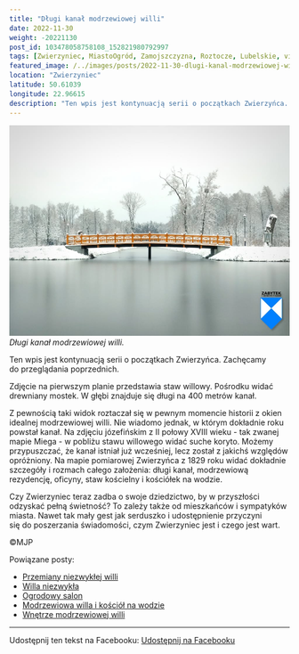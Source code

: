 ```yaml
---
title: "Długi kanał modrzewiowej willi"
date: 2022-11-30
weight: -20221130
post_id: 103478058758108_152821980792997
tags: [Zwierzyniec, MiastoOgród, Zamojszczyzna, Roztocze, Lubelskie, villarestituta, turystyka, dziedzictwo, zabytki, krajobrazy]
featured_image: /../images/posts/2022-11-30-dlugi-kanal-modrzewiowej-willi.jpg
location: "Zwierzyniec"
latitude: 50.61039
longitude: 22.96615
description: "Ten wpis jest kontynuacją serii o początkach Zwierzyńca. Zachęcamy do przeglądania poprzednich...."
---
```


![Długi kanał modrzewiowej willi.](/images/posts/2022-11-30-dlugi-kanal-modrzewiowej-willi.jpg)
*Długi kanał modrzewiowej willi.*

Ten wpis jest kontynuacją serii o początkach Zwierzyńca. Zachęcamy do przeglądania poprzednich.

Zdjęcie na pierwszym planie przedstawia staw willowy. Pośrodku widać drewniany mostek. W głębi znajduje się długi na 400 metrów kanał.

Z pewnością taki widok roztaczał się w pewnym momencie historii z okien idealnej modrzewiowej willi. Nie wiadomo jednak, w którym dokładnie roku powstał kanał. Na zdjęciu józefińskim z II połowy XVIII wieku - tak zwanej mapie Miega - w pobliżu stawu willowego widać suche koryto. Możemy przypuszczać, że kanał istniał już wcześniej, lecz został z jakichś względów opróżniony. Na mapie pomiarowej Zwierzyńca z 1829 roku widać dokładnie szczegóły i rozmach całego założenia: długi kanał, modrzewiową rezydencję, oficyny, staw kościelny i kościółek na wodzie.

Czy Zwierzyniec teraz zadba o swoje dziedzictwo, by w przyszłości odzyskać pełną świetność?
To zależy także od mieszkańców i sympatyków miasta.
Nawet tak mały gest jak serduszko i udostępnienie przyczyni się do poszerzania świadomości, czym Zwierzyniec jest i czego jest wart.



©MJP

Powiązane posty:
- [Przemiany niezwykłej willi](/posts/przemiany-niezwyklej-willi)
- [Willa niezwykła](/posts/willa-niezwykla)
- [Ogrodowy salon](/posts/ogrodowy-salon)
- [Modrzewiowa willa i kościół na wodzie](/posts/modrzewiowa-willa-i-kosciol-na-wodzie)
- [Wnętrze modrzewiowej willi](/posts/wnetrze-modrzewiowej-willi)


---

Udostępnij ten tekst na Facebooku:
[Udostępnij na Facebooku](https://www.facebook.com/sharer/sharer.php?u=https://stowarzyszeniewachniewskiej.pl/posts/dlugi-kanal-modrzewiowej-willi)

<script type="application/ld+json">
{
  "@context": "https://schema.org",
  "@type": "BlogPosting",
  "headline": "Długi kanał modrzewiowej willi",
  "datePublished": "2022-11-30",
  "dateModified": "2022-11-30",
  "author": {
    "@type": "Person",
    "name": "Michał Jan Patyk"
  },
  "publisher": {
    "@type": "Organization",
    "name": "Stowarzyszenie im. Aleksandry Wachniewskiej",
    "logo": {
      "@type": "ImageObject",
      "url": "https://stowarzyszeniewachniewskiej.pl/images/logo/logo.svg"
    }
  },
  "mainEntityOfPage": {
    "@type": "WebPage",
    "@id": "https://stowarzyszeniewachniewskiej.pl/posts/dlugi-kanal-modrzewiowej-willi"
  },
  "image": {
    "@type": "ImageObject",
    "url": "https://stowarzyszeniewachniewskiej.pl//images/posts/2022-11-30-dlugi-kanal-modrzewiowej-willi.jpg"
  },
  "articleSection": "Dziedzictwo Kulturowe i Zabytki",
  "keywords": "[Zwierzyniec, MiastoOgród, Zamojszczyzna, Roztocze, Lubelskie, villarestituta, turystyka, dziedzictwo, zabytki, krajobrazy]",
  "wordCount": 157,
  "articleBody": "Ten wpis jest kontynuacją serii o początkach Zwierzyńca. Zachęcamy do przeglądania poprzednich.\n\nZdjęcie na pierwszym planie przedstawia staw willowy. Pośrodku widać drewniany mostek. W głębi znajduje się długi na 400 metrów kanał.\n\nZ pewnością taki widok roztaczał się w pewnym momencie historii z okien idealnej modrzewiowej willi. Nie wiadomo jednak, w którym dokładnie roku powstał kanał. Na zdjęciu józefińskim z II połowy XVIII wieku - tak zwanej mapie Miega - w pobliżu stawu willowego widać suche koryto. Możemy przypuszczać, że kanał istniał już wcześniej, lecz został z jakichś względów opróżniony. Na mapie pomiarowej Zwierzyńca z 1829 roku widać dokładnie szczegóły i rozmach całego założenia: długi kanał, modrzewiową rezydencję, oficyny, staw kościelny i kościółek na wodzie.\n\nCzy Zwierzyniec teraz zadba o swoje dziedzictwo, by w przyszłości odzyskać pełną świetność?\nTo zależy także od mieszkańców i sympatyków miasta.\nNawet tak mały gest jak serduszko i udostępnienie przyczyni się do poszerzania świadomości, czym Zwierzyniec jest i czego jest wart.\n\n\n\n©MJP",
  "description": "Ten wpis jest kontynuacją serii o początkach Zwierzyńca. Zachęcamy do przeglądania poprzednich....",
  "copyrightHolder": {
    "@type": "Person",
    "name": "Michał Jan Patyk"
  }
}
</script>
<script type="application/ld+json">
{
  "@context": "https://schema.org",
  "@type": "BreadcrumbList",
  "itemListElement": [
    {
      "@type": "ListItem",
      "position": 1,
      "name": "Home",
      "item": "https://stowarzyszeniewachniewskiej.pl"
    },
    {
      "@type": "ListItem",
      "position": 2,
      "name": "posts",
      "item": "https://stowarzyszeniewachniewskiej.pl/posts"
    },
    {
      "@type": "ListItem",
      "position": 3,
      "name": "Długi kanał modrzewiowej willi",
      "item": "https://stowarzyszeniewachniewskiej.pl/posts/dlugi-kanal-modrzewiowej-willi"
    }
  ]
}
</script>

